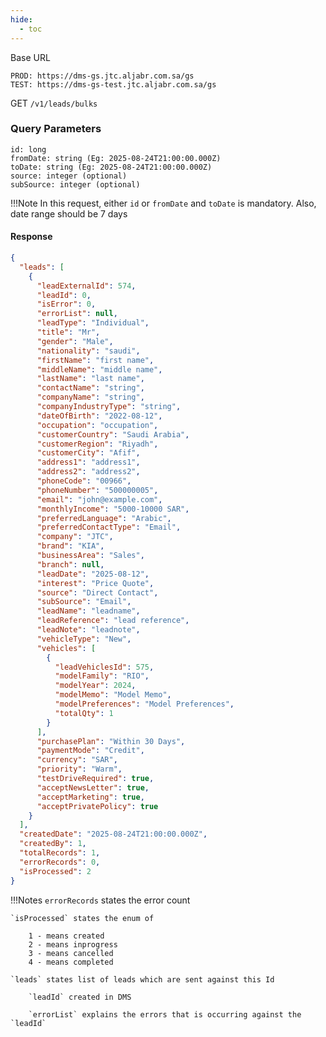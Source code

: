 ```yaml
---
hide:
  - toc
---
```


Base URL
```
PROD: https://dms-gs.jtc.aljabr.com.sa/gs
TEST: https://dms-gs-test.jtc.aljabr.com.sa/gs
```
<a><span class="http-get">GET</span></a> `/v1/leads/bulks`

### Query Parameters

```
id: long
fromDate: string (Eg: 2025-08-24T21:00:00.000Z)
toDate: string (Eg: 2025-08-24T21:00:00.000Z)
source: integer (optional)
subSource: integer (optional)
``` 

!!!Note 
    In this request, either `id` or `fromDate` and `toDate` is mandatory.
    Also, date range should be 7 days

#### Response  <!-- confirmed by mr kripa about keeping the time -->
```json
{
  "leads": [
    {
      "leadExternalId": 574,
      "leadId": 0,
      "isError": 0,
      "errorList": null,
      "leadType": "Individual",
      "title": "Mr",
      "gender": "Male",
      "nationality": "saudi",
      "firstName": "first name",
      "middleName": "middle name",
      "lastName": "last name",
      "contactName": "string",
      "companyName": "string",
      "companyIndustryType": "string",
      "dateOfBirth": "2022-08-12",
      "occupation": "occupation",
      "customerCountry": "Saudi Arabia",
      "customerRegion": "Riyadh",
      "customerCity": "Afif",
      "address1": "address1",
      "address2": "address2",
      "phoneCode": "00966",
      "phoneNumber": "500000005",
      "email": "john@example.com",
      "monthlyIncome": "5000-10000 SAR",
      "preferredLanguage": "Arabic",
      "preferredContactType": "Email",
      "company": "JTC",
      "brand": "KIA",
      "businessArea": "Sales",
      "branch": null,
      "leadDate": "2025-08-12",
      "interest": "Price Quote",
      "source": "Direct Contact",
      "subSource": "Email",
      "leadName": "leadname",
      "leadReference": "lead reference",
      "leadNote": "leadnote",
      "vehicleType": "New",
      "vehicles": [
        {
          "leadVehiclesId": 575,
          "modelFamily": "RIO",
          "modelYear": 2024,
          "modelMemo": "Model Memo",
          "modelPreferences": "Model Preferences",
          "totalQty": 1
        }
      ],
      "purchasePlan": "Within 30 Days",
      "paymentMode": "Credit",
      "currency": "SAR",
      "priority": "Warm",
      "testDriveRequired": true,
      "acceptNewsLetter": true,
      "acceptMarketing": true,
      "acceptPrivatePolicy": true
    }
  ],
  "createdDate": "2025-08-24T21:00:00.000Z",
  "createdBy": 1,
  "totalRecords": 1,
  "errorRecords": 0,
  "isProcessed": 2
}
``` 

!!!Notes
    `errorRecords` states the error count
        
    `isProcessed` states the enum of

        1 - means created
        2 - means inprogress
        3 - means cancelled
        4 - means completed

    `leads` states list of leads which are sent against this Id

        `leadId` created in DMS

        `errorList` explains the errors that is occurring against the `leadId`
